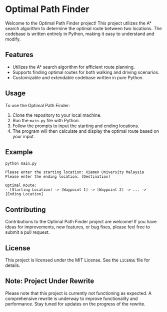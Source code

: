 # Optimal Path Finder

Welcome to the Optimal Path Finder project! This project utilizes the A* search algorithm to determine the optimal route between two locations. The codebase is written entirely in Python, making it easy to understand and modify.

## Features
- Utilizes the A* search algorithm for efficient route planning.
- Supports finding optimal routes for both walking and driving scenarios.
- Customizable and extendable codebase written in pure Python.

## Usage
To use the Optimal Path Finder:
1. Clone the repository to your local machine.
2. Run the `main.py` file with Python.
3. Follow the prompts to input the starting and ending locations.
4. The program will then calculate and display the optimal route based on your input.

## Example
```
python main.py

Please enter the starting location: Xiamen University Malaysia
Please enter the ending location: [Destination]

Optimal Route:
- [Starting Location] -> [Waypoint 1] -> [Waypoint 2] -> ... -> [Ending Location]
```

## Contributing
Contributions to the Optimal Path Finder project are welcome! If you have ideas for improvements, new features, or bug fixes, please feel free to submit a pull request.

## License
This project is licensed under the MIT License. See the `LICENSE` file for details.

## Note: Project Under Rewrite
Please note that this project is currently not functioning as expected. A comprehensive rewrite is underway to improve functionality and performance. Stay tuned for updates on the progress of the rewrite.